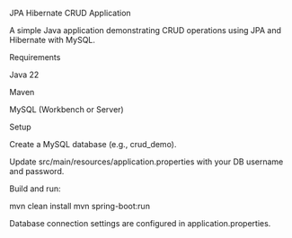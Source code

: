 JPA Hibernate CRUD Application

A simple Java application demonstrating CRUD operations using JPA and Hibernate with MySQL.

Requirements

Java 22

Maven

MySQL (Workbench or Server)

Setup

Create a MySQL database (e.g., crud_demo).

Update src/main/resources/application.properties with your DB username and password.

Build and run:

mvn clean install
mvn spring-boot:run


Database connection settings are configured in application.properties.
